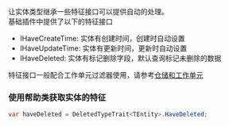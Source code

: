 让实体类型继承一些特征接口可以提供自动的处理。<br/>
基础插件中提供了以下的特征接口<br/>

- IHaveCreateTime: 实体有创建时间，创建时自动设置
- IHaveUpdateTime: 实体有更新时间，更新时自动设置
- IHaveDeleted: 实体有标记删除字段，默认查询标记未删除的数据

特征接口一般配合工作单元过滤器使用，请参考[仓储和工作单元](common.base.repository_uow)

### 使用帮助类获取实体的特征

```csharp
var haveDeleted = DeletedTypeTrait<TEntity>.HaveDeleted;
```

